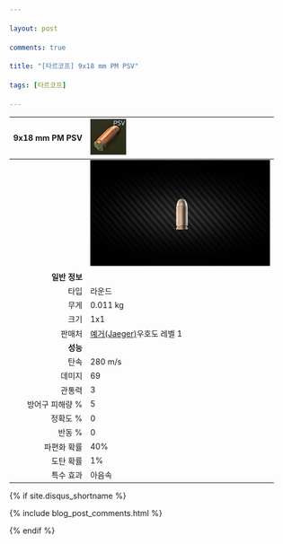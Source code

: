 ```yaml
---

layout: post

comments: true

title: "[타르코프] 9x18 mm PM PSV"

tags: [타르코프]

---
```


|9x18 mm PM PSV|![9x18 mm PM PSV](/assets/image/tarkov/bullet/9x18PSV.png)|
|--:|:--|
||![9x18 mm PM PSV](/assets/image/tarkov/bullet/9x18IMAGE.png)|
|**일반 정보**|
|타입|라운드|
|무게|0.011 kg|
|크기|1x1|
|판매처|[예거(Jaeger)](https://dndl93.github.io/_posts/2021-02-07-%ED%83%80%EB%A5%B4%EC%BD%94%ED%94%84-%EC%98%88%EA%B1%B0(Jaeger)/)우호도 레벨 1|
|**성능**|
|탄속|280 m/s|
|데미지|69|
|관통력|3|
|방어구 피해량 %|5|
|정확도 %|0|
|반동 %|0|
|파편화 확률|40%|
|도탄 확률|1%|
|특수 효과|아음속|

{% if site.disqus_shortname %}

<div class="comments">

  {% include blog_post_comments.html %}

</div>

{% endif %}

<div id="disqus_thread"></div>